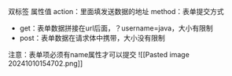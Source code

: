 双标签
属性值
action：里面填发送数据的地址
method：表单提交方式
- get：表单数据拼接在url后面，？username=java，大小有限制
- post：表单数据在请求体中携带，大小没有限制

注意：表单项必须有name属性才可以提交
![[Pasted image 20241010154702.png]]